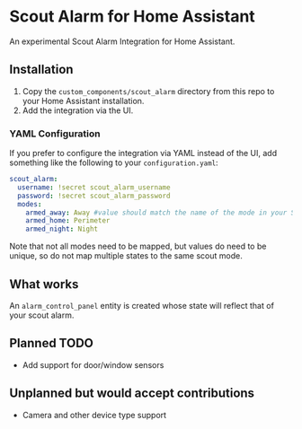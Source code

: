 # Scout Alarm for Home Assistant

An experimental Scout Alarm Integration for Home Assistant.

## Installation

1. Copy the `custom_components/scout_alarm` directory from this repo to your Home Assistant installation.
2. Add the integration via the UI.

### YAML Configuration

If you prefer to configure the integration via YAML instead of the UI, add something like the following to your `configuration.yaml`:

```yaml
scout_alarm:
  username: !secret scout_alarm_username
  password: !secret scout_alarm_password
  modes:
    armed_away: Away #value should match the name of the mode in your Scout system
    armed_home: Perimeter
    armed_night: Night
```

Note that not all modes need to be mapped, but values do need to be unique, so do not map multiple states to the same scout mode.

## What works

An `alarm_control_panel` entity is created whose state will reflect that of your scout alarm.

## Planned TODO

 - Add support for door/window sensors

## Unplanned but would accept contributions

 - Camera and other device type support

